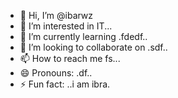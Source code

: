 - 👋 Hi, I’m @ibarwz
- 👀 I’m interested in IT...
- 🌱 I’m currently learning .fdedf..
- 💞️ I’m looking to collaborate on .sdf..
- 📫 How to reach me fs...
- 😄 Pronouns: .df..
- ⚡ Fun fact: ..i am ibra.

<!---
ibarwz/ibarwz is a ✨ special ✨ repository because its `README.md` (this file) appears on your GitHub profile.
You can click the Preview link to take a look at your changes.
--->
